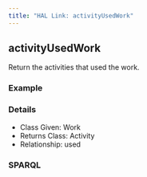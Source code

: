 ```yaml
---
title: "HAL Link: activityUsedWork"
---
```


## activityUsedWork

Return the activities that used the work.

### Example




### Details

* Class Given: Work
* Returns Class: Activity
* Relationship: used


### SPARQL
```

```


